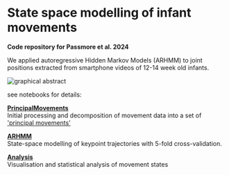 # State space modelling of infant movements

**Code repository for Passmore et al. 2024**

We applied autoregressive Hidden Markov Models (ARHMM) to joint positions extracted from smartphone videos of 12-14 week old infants.


![graphical abstract](/img/abstract.png)  


see notebooks for details:

[**PrincipalMovements**](/PrincipalMovements.ipynb)  
Initial processing and decomposition of movement data into a set of ['principal movements'](https://www.sciencedirect.com/science/article/abs/pii/S0021929015007381)

[**ARHMM**](/ARHMM.ipynb)  
State-space modelling of keypoint trajectories with 5-fold cross-validation.

[**Analysis**](/Analysis_and_Figures.ipynb)  
Visualisation and statistical analysis of movement states
